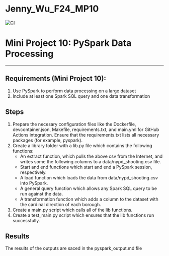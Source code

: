 # Jenny_Wu_F24_MP10
[![CI](https://github.com/nogibjj/Jenny_Wu_F24_MP10/actions/workflows/cicd.yml/badge.svg)](https://github.com/nogibjj/Jenny_Wu_F24_MP10/actions/workflows/cicd.yml)

# Mini Project 10: PySpark Data Processing
---
## Requirements (Mini Project 10):
1. Use PySpark to perform data processing on a large dataset
2. Include at least one Spark SQL query and one data transformation

## Steps
1. Prepare the necesary configuration files like the Dockerfile, devcontainer.json, Makefile, requirements.txt, and main.yml for GitHub Actions integration. Ensure that the requirements.txt lists all necessary packages (for example, pyspark).
2. Create a library folder with a lib.py file which contains the following functions:
   * An extract function, which pulls the above csv from the Internet, and writes some the following columns to a data/nypd_shooting.csv file.
   * Start and end functions which start and end a PySpark session, respectively.
   * A load function which loads the data from data/nypd_shooting.csv into PySpark.
   * A general query function which allows any Spark SQL query to be run against the data.
   * A transformation function which adds a column to the dataset with the cardinal direction of each borough.
4. Create a main.py script which calls all of the lib functions.
5. Create a test_main.py script which ensures that the lib functions run successfully.

## Results
The results of the outputs are saced in the pyspark_output.md file